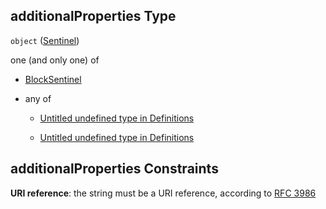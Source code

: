 ## additionalProperties Type

`object` ([Sentinel](definitions-definitions-sentinel.md))

one (and only one) of

*   [BlockSentinel](definitions-definitions-blocksentinel.md "check type definition")

*   any of

    *   [Untitled undefined type in Definitions](definitions-definitions-fortasentinel-anyof-0.md "check type definition")

    *   [Untitled undefined type in Definitions](definitions-definitions-fortasentinel-anyof-1.md "check type definition")

## additionalProperties Constraints

**URI reference**: the string must be a URI reference, according to [RFC 3986](https://tools.ietf.org/html/rfc3986 "check the specification")
